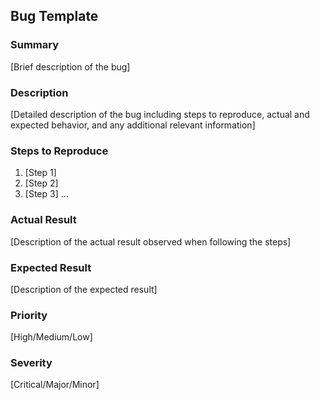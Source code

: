 ## Bug Template

### Summary
[Brief description of the bug]

### Description
[Detailed description of the bug including steps to reproduce, actual and expected behavior, and any additional relevant information]

### Steps to Reproduce
1. [Step 1]
2. [Step 2]
3. [Step 3]
...

### Actual Result
[Description of the actual result observed when following the steps]

### Expected Result
[Description of the expected result]

### Priority
[High/Medium/Low]
### Severity
[Critical/Major/Minor]
